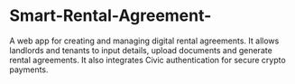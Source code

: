 # Smart-Rental-Agreement-
A web app for creating and managing digital rental agreements. It allows landlords and tenants to input details, upload documents and generate rental agreements. It also integrates Civic authentication for secure crypto payments.
